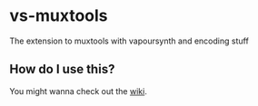# vs-muxtools

The extension to muxtools with vapoursynth and encoding stuff

## How do I use this?

You might wanna check out the [wiki](https://github.com/Irrational-Encoding-Wizardry/vs-muxtools/wiki).
